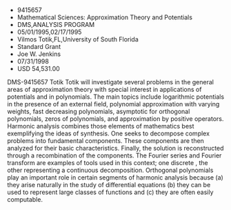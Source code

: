 
* 9415657
* Mathematical Sciences: Approximation Theory and Potentials
* DMS,ANALYSIS PROGRAM
* 05/01/1995,02/17/1995
* Vilmos Totik,FL,University of South Florida
* Standard Grant
* Joe W. Jenkins
* 07/31/1998
* USD 54,531.00

DMS-9415657 Totik Totik will investigate several problems in the general areas
of approximation theory with special interest in applications of potentials and
in polynomials. The main topics include logarithmic potentials in the presence
of an external field, polynomial approximation with varying weights, fast
decreasing polynomials, asymptotic for orthogonal polynomials, zeros of
polynomials, and approximation by positive operators. Harmonic analysis combines
those elements of mathematics best exemplifying the ideas of synthesis. One
seeks to decompose complex problems into fundamental components. These
components are then analyzed for their basic characteristics. Finally, the
solution is reconstructed through a recombination of the components. The Fourier
series and Fourier transform are examples of tools used in this context; one
discrete , the other representing a continuous decomposition. Orthogonal
polynomials play an important role in certain segments of harmonic analysis
because (a) they arise naturally in the study of differential equations (b) they
can be used to represent large classes of functions and (c) they are often
easily computable.
